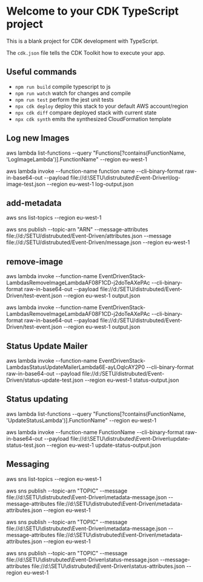 # Welcome to your CDK TypeScript project

This is a blank project for CDK development with TypeScript.

The `cdk.json` file tells the CDK Toolkit how to execute your app.

## Useful commands

* `npm run build`   compile typescript to js
* `npm run watch`   watch for changes and compile
* `npm run test`    perform the jest unit tests
* `npx cdk deploy`  deploy this stack to your default AWS account/region
* `npx cdk diff`    compare deployed stack with current state
* `npx cdk synth`   emits the synthesized CloudFormation template

## Log new Images

aws lambda list-functions --query "Functions[?contains(FunctionName, 'LogImageLambda')].FunctionName" --region eu-west-1

aws lambda invoke --function-name 
function name --cli-binary-format raw-in-base64-out --payload file://d:\SETU\distrubuted\Event-Driven\log-image-test.json --region eu-west-1 log-output.json

## add-metadata
aws sns list-topics --region eu-west-1

aws sns publish --topic-arn "ARN" --message-attributes file://d:/SETU/distrubuted/Event-Driven/attributes.json --message file://d:/SETU/distrubuted/Event-Driven/message.json --region eu-west-1

## remove-image

aws lambda invoke --function-name EventDrivenStack-LambdasRemoveImageLambdaAF08F1CD-j2doTeAXePAc --cli-binary-format raw-in-base64-out --payload file://d:/SETU/distrubuted/Event-Driven/test-event.json --region eu-west-1 output.json

aws lambda invoke --function-name EventDrivenStack-LambdasRemoveImageLambdaAF08F1CD-j2doTeAXePAc --cli-binary-format raw-in-base64-out --payload file://d:/SETU/distrubuted/Event-Driven/test-event.json --region eu-west-1 output.json

## Status Update Mailer

aws lambda invoke --function-name EventDrivenStack-LambdasStatusUpdateMailerLambda6E-ayLOqlcAY2P0  --cli-binary-format raw-in-base64-out --payload file://d:/SETU/distrubuted/Event-Driven/status-update-test.json --region eu-west-1 status-output.json

## Status updating
aws lambda list-functions --query "Functions[?contains(FunctionName, 'UpdateStatusLambda')].FunctionName" --region eu-west-1

aws lambda invoke --function-name FunctionName --cli-binary-format raw-in-base64-out --payload file://d:\SETU\distrubuted\Event-Driven\update-status-test.json --region eu-west-1 update-status-output.json

## Messaging
 
aws sns list-topics --region eu-west-1

aws sns publish --topic-arn "TOPIC" --message file://d:\SETU\distrubuted\Event-Driven\metadata-message.json --message-attributes file://d:\SETU\distrubuted\Event-Driven\metadata-attributes.json --region eu-west-1

aws sns publish --topic-arn "TOPIC" --message file://d:\SETU\distrubuted\Event-Driven\metadata-message.json --message-attributes file://d:\SETU\distrubuted\Event-Driven\metadata-attributes.json --region eu-west-1

aws sns publish --topic-arn "TOPIC" --message file://d:\SETU\distrubuted\Event-Driven\status-message.json --message-attributes file://d:\SETU\distrubuted\Event-Driven\status-attributes.json --region eu-west-1